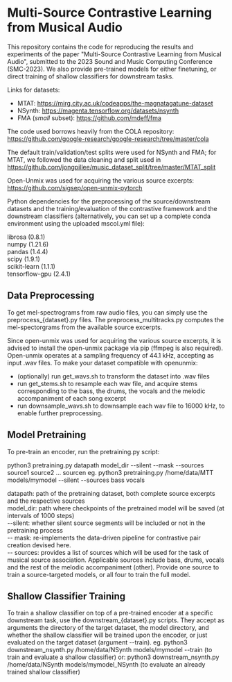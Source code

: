 # Multi-Source Contrastive Learning from Musical Audio

This repository contains the code for reproducing the results and experiments of the paper "Multi-Source Contrastive Learning from Musical Audio", submitted to the 2023 Sound and Music Computing Conference (SMC-2023). We also provide pre-trained models for either finetuning, or direct training of shallow classifiers for downstream tasks.

Links for datasets:
- MTAT: https://mirg.city.ac.uk/codeapps/the-magnatagatune-dataset
- NSynth: https://magenta.tensorflow.org/datasets/nsynth
- FMA (*small* subset): https://github.com/mdeff/fma 

The code used borrows heavily from the COLA repository: https://github.com/google-research/google-research/tree/master/cola

The default train/validation/test splits were used for NSynth and FMA; for MTAT, we followed the data cleaning and split used in https://github.com/jongpillee/music_dataset_split/tree/master/MTAT_split

Open-Unmix was used for acquiring the various source excerpts: https://github.com/sigsep/open-unmix-pytorch

Python dependencies for the preprocessing of the source/downstream datasets and the training/evaluation of the contrastive framework and the downstream classifiers (alternatively, you can set up a complete conda environment using the uploaded mscol.yml file):

librosa (0.8.1)  
numpy (1.21.6)  
pandas (1.4.4)  
scipy (1.9.1)  
scikit-learn (1.1.1)  
tensorflow-gpu (2.4.1)

## Data Preprocessing

To get mel-spectrograms from raw audio files, you can simply use the preprocess_{dataset}.py files. The preprocess_multitracks.py computes the mel-spectorgrams from the available source excerpts.

Since open-unmix was used for acquiring the various source excerpts, it is advised to install the open-unmix package via pip (ffmpeg is also required). Open-unmix operates at a sampling frequency of 44.1 kHz, accepting as input .wav files. To make your dataset compatible with openunmix:

- (optionally) run get_wavs.sh to transform the dataset into .wav files
- run get_stems.sh to resample each wav file, and acquire stems corresponding to the bass, the drums, the vocals and the melodic accompaniment of each song excerpt
- run downsample_wavs.sh to downsample each wav file to 16000 kHz, to enable further preprocessing.

## Model Pretraining

To pre-train an encoder, run the pretraining.py script:

python3 pretraining.py datapath model_dir --silent --mask --sources source1 source2 ... sourcen
eg. python3 pretraining.py /home/data/MTT models/mymodel --silent --sources bass vocals

datapath: path of the pretraining dataset, both complete source excerpts and the respective sources  
model_dir: path where checkpoints of the pretrained model will be saved (at intervals of 1000 steps)  
--silent: whether silent source segments will be included or not in the pretraining process  
-- mask: re-implements the data-driven pipeline for contrastive pair creation devised here.  
-- sources: provides a list of sources which will be used for the task of musical source association. Applicable sources include bass, drums, vocals and the rest of the melodic accompaniment (other). Provide one source to train a source-targeted models, or all four to train the full model.

## Shallow Classifier Training

To train a shallow classifier on top of a pre-trained encoder at a specific downstream task, use the downstream_{dataset}.py scripts. They accept as arguments the directory of the target dataset, the model directory, and whether the shallow classifier will be trained upon the encoder, or just evaluated on the target dataset (argument --train).
eg. python3 downstream_nsynth.py /home/data/NSynth models/mymodel --train (to train and evaluate a shallow classifier)
or: python3 downstream_nsynth.py /home/data/NSynth models/mymodel_NSynth (to evaluate an already trained shallow classifier)
